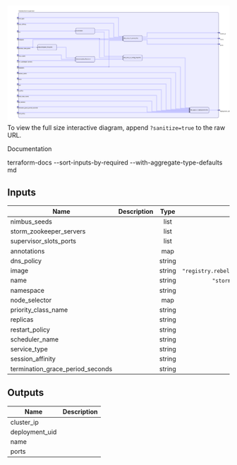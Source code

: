 <img src="diagram.svg"/>To view the full size interactive diagram, append ```?sanitize=true``` to the raw URL.

Documentation

terraform-docs --sort-inputs-by-required --with-aggregate-type-defaults md

## Inputs

| Name | Description | Type | Default | Required |
|------|-------------|:----:|:-----:|:-----:|
| nimbus\_seeds |  | list | n/a | yes |
| storm\_zookeeper\_servers |  | list | n/a | yes |
| supervisor\_slots\_ports |  | list | n/a | yes |
| annotations |  | map | `{}` | no |
| dns\_policy |  | string | `""` | no |
| image |  | string | `"registry.rebelsoft.com/storm:latest"` | no |
| name |  | string | `"storm-supervisor"` | no |
| namespace |  | string | `""` | no |
| node\_selector |  | map | `{}` | no |
| priority\_class\_name |  | string | `""` | no |
| replicas |  | string | `"1"` | no |
| restart\_policy |  | string | `""` | no |
| scheduler\_name |  | string | `""` | no |
| service\_type |  | string | `""` | no |
| session\_affinity |  | string | `""` | no |
| termination\_grace\_period\_seconds |  | string | `"30"` | no |

## Outputs

| Name | Description |
|------|-------------|
| cluster\_ip |  |
| deployment\_uid |  |
| name |  |
| ports |  |

